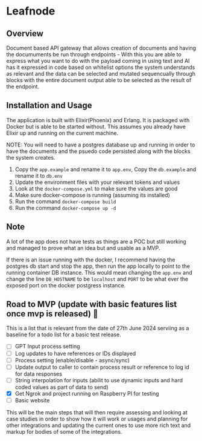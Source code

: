 # Leafnode

## Overview
Document based API gateway that allows creation of documents and having the documuments be run through endpoints - With this you are able to express what you want to do with the payload coming in using text and AI has it expressed in code based on whitelist options the system understands as relevant and the data can be selected and mutated sequencually through blocks with the entire document output able to be selected as the result of the endpoint.

## Installation and Usage
The application is built with Elixir(Phoenix) and Erlang. It is packaged with Docker but is able to be started without. This assumes you already have Elixir up and running on the current machine.

NOTE: You will need to have a postgres database up and running in order to have the documents and the psuedo code persisted along with the blocks the system creates. 

1. Copy the `app.example` and rename it to `app.env`, Copy the `db.example` and rename it to `db.env` 
2. Update the environment files with your relevant tokens and values
3. Look at the `docker-compose.yml` to make sure the values are good
4. Make sure docker-compose is running (assuming its installed)
5. Run the command `docker-compose build`
5. Run the command `docker-compose up -d`

## Note
A lot of the app does not have tests as things are a POC but still working and managed to prove what an idea but and usable as a MVP.

If there is an issue running with the docker, I recommend having the postgres db start and stop the app, then run the app locally to point to the running container DB instance. This would mean changing the `app.env` and change the line `DB_HOSTNAME` to be `localhost` and `PORT` to be what ever the exposed port on the docker postgress instance.

## Road to MVP (update with basic features list once mvp is released) 🎉

This is a list that is relevant from the date of 27th June 2024 serviing as a baseline for a todo list for a basic test release.

- [ ] GPT Input process setting
- [ ] Log updates to have references or IDs displayed
- [ ] Process setting (enable/disable - async/sync)
- [ ] Update output to caller to contain process result or reference to log id for data responses
- [ ] String interpolation for inputs (abilit to use dynamic inputs and hard coded values as part of data to send)
- [x] Get Ngrok and project running on Raspberry PI for testing
- [ ] Basic website

This will be the main steps that will then require assessing and looking at case studies in order to show how it will work or usages and planning for other integrations and updating the current ones to use more rich text and markup for bodies of some of the integrations.